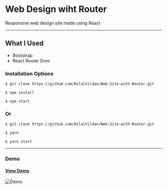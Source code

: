 # Web Design wiht Router

Responsive web design site made using React

<hr />

## What I Used

- Bootstrap
- React Router Dom


### Installation Options

```
$ git clone https://github.com/HilalVildan/Web-Site-with-Router.git
```

```
$ npm install
```

```
$ npm start
```

### Or

```
$ git clone https://github.com/HilalVildan/Web-Site-with-Router.git
```

```
$ yarn
```

```
$ yarn start
```

<hr />

### Demo

#### [View Demo](https://design-withrouter.netlify.app/)

![Demo](./MTVideo.gif)